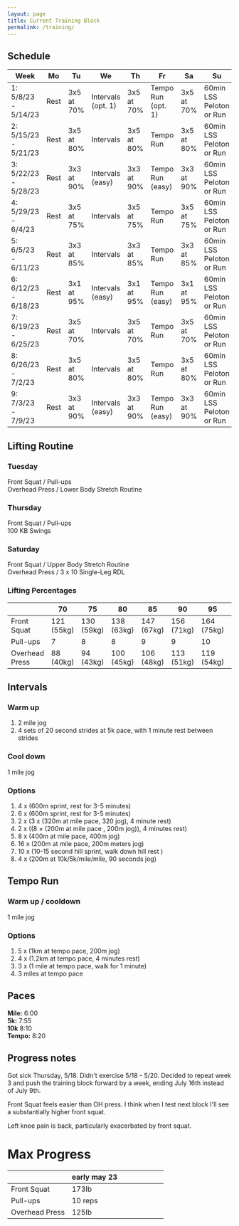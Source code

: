 ```yaml
---
layout: page
title: Current Training Block
permalink: /training/
---
```


## Schedule

|Week|Mo|Tu|We|Th|Fr|Sa|Su|
|---|---|---|---|---|---|---|---|
|1: 5/8/23 - 5/14/23|Rest|3x5 at 70%|Intervals (opt. 1)|3x5 at 70%|Tempo Run (opt. 1)|3x5 at 70%|60min LSS Peloton or Run|
|2: 5/15/23 - 5/21/23|Rest|3x5 at 80%|Intervals|3x5 at 80%|Tempo Run|3x5 at 80%|60min LSS Peloton or Run|
|3: 5/22/23 - 5/28/23|Rest|3x3 at 90%|Intervals (easy)|3x3 at 90%|Tempo Run (easy)|3x3 at 90%|60min LSS Peloton or Run|
|4: 5/29/23 - 6/4/23|Rest|3x5 at 75%|Intervals|3x5 at 75%|Tempo Run|3x5 at 75%|60min LSS Peloton or Run|
|5: 6/5/23 - 6/11/23|Rest|3x3 at 85%|Intervals|3x3 at 85%|Tempo Run|3x3 at 85%|60min LSS Peloton or Run|
|6: 6/12/23 - 6/18/23|Rest|3x1 at 95%|Intervals (easy)|3x1 at 95%|Tempo Run (easy)|3x1 at 95%|60min LSS Peloton or Run|
|7: 6/19/23 - 6/25/23|Rest|3x5 at 70%|Intervals|3x5 at 70%|Tempo Run|3x5 at 70%|60min LSS Peloton or Run|
|8: 6/26/23 - 7/2/23|Rest|3x5 at 80%|Intervals|3x5 at 80%|Tempo Run|3x5 at 80%|60min LSS Peloton or Run|
|9: 7/3/23 - 7/9/23|Rest|3x3 at 90%|Intervals (easy)|3x3 at 90%|Tempo Run (easy)|3x3 at 90%|60min LSS Peloton or Run|


## Lifting Routine
### Tuesday 
Front Squat / Pull-ups<br>
Overhead Press / Lower Body Stretch Routine
### Thursday
Front Squat / Pull-ups<br>
100 KB Swings
### Saturday
Front Squat / Upper Body Stretch Routine<br>
Overhead Press / 3 x 10 Single-Leg RDL

### Lifting Percentages

||70|75|80|85|90|95|max|
|---|---|---|---|---|---|---|---|
|Front Squat|121 (55kg) |130 (59kg)|138 (63kg)|147 (67kg) |156 (71kg)|164 (75kg)|173|
|Pull-ups|7|8|8|9|9|10|10|
|Overhead Press|88 (40kg)|94 (43kg)|100 (45kg)|106 (48kg)|113 (51kg)|119 (54kg) |125|


## Intervals
### Warm up
1. 2 mile jog
2. 4 sets of 20 second strides at 5k pace, with 1 minute rest between strides

### Cool down
1 mile jog
### Options
1. 4 x (600m sprint, rest for 3-5 minutes)
1. 6 x (600m sprint, rest for 3-5 minutes)
1. 2 x (3 x (320m at mile pace, 320 jog), 4 minute rest)
1. 2 x ((8 × (200m at mile pace , 200m jog)), 4 minutes rest)
1. 8 x (400m at mile pace, 400m jog)
1. 16 x (200m at mile pace, 200m meters jog)
1. 10 x (10-15 second hill sprint, walk down hill rest )
1. 4 x (200m at 10k/5k/mile/mile, 90 seconds jog)


## Tempo Run
### Warm up / cooldown
1 mile jog
### Options
1. 5 x (1km at tempo pace, 200m jog)
1. 4 x (1.2km at tempo pace, 4 minutes rest)
1. 3 x (1 mile at tempo pace, walk for 1 minute)
1. 3 miles at tempo pace

## Paces
**Mile:** 6:00<br>
**5k:** 7:55<br>
**10k** 8:10<br>
**Tempo:** 8:20<br>

## Progress notes
Got sick Thursday, 5/18. Didn't exercise 5/18 - 5/20. Decided to repeat week 3 and push the training block forward by a week, ending July 16th instead of July 9th.

Front Squat feels easier than OH press. I think when I test next block I'll see a substantially higher front squat.

Left knee pain is back, particularly exacerbated by front squat.


# Max Progress
||early may 23|||||||
|---|---|---|---|---|---|---|---|
|Front Squat|173lb|||||||
|Pull-ups|10 reps|||||||
|Overhead Press|125lb|||||||

<!-- 
possible clusters
front squat
oh press
hanging leg raises
kb swings
single leg rdl
chinups

possible clusters
back squat
pushups
hanging leg raises
kb swings
single leg rdl



## Next Lifting Routine
### Tuesday 
Front Squat / Chin-ups<br>
Overhead Press / Lower Body Stretch Routine
### Thursday
Front Squat / Chin-ups<br>
100 KB Swings
### Saturday
Front Squat / Upper Body Stretch Routine<br>
Overhead Press / 3 x 10 Single-Leg RDL

## Oxt Lifting Routine
### Tuesday 
Back Squat / Rows<br>
Push-ups / Single-leg RDL
### Thursday
Back Squat / Rows<br>
Push-ups / Single-leg RDL

## Easy Strength Routine
Warm-up: 15 Goblet squats, 75 kb swings<br>
3x3 OH press / Single-leg RDL<br>
2x5 pull-ups / ab wheel<br>
loaded carry

## Next Black Schedule
||Mo|Tu|We|Th|Fr|Sa|Su|
|---|---|---|---|---|---|---|---|
|Week 1|Rest|3x5 at 70% and Run|Intervals|3x5 at 70%|Tempo Run|3x5 at 70%|E|
|Week 2|Rest|3x5 at 80% and Run|Intervals|3x5 at 80%|Tempo Run|3x5 at 80%|E|
|Week 3|Rest|3x3 at 90%|Intervals|3x3 at 90%|Tempo Run|3x3 at 90%|E|
|Week 4|Rest|3x5 at 75% and Run|Intervals|3x5 at 75%|Tempo Run|3x5 at 75%|E|
|Week 5|Rest|3x3 at 85% and Run|Intervals|3x3 at 85%|Tempo Run|3x3 at 85%|E|
|Week 6|Rest|3x1 at 95%|Intervals|3x1 at 95%|Tempo Run|3x1 at 95%|E|



## Black Schedule Template
||Mo|Tu|We|Th|Fr|Sa|Su|
|---|---|---|---|---|---|---|---|
|Week 1|Rest|3x5 at 70%|HIC|3x5 at 70%|HIC|3x5 at 70%|E|
|Week 2|Rest|3x5 at 80%|HIC|3x5 at 80%|HIC|3x5 at 80%|E|
|Week 3|Rest|3x3 at 90%|HIC|3x3 at 90%|HIC|3x3 at 90%|E|
|Week 4|Rest|3x5 at 75%|HIC|3x5 at 75%|HIC|3x5 at 75%|E|
|Week 5|Rest|3x3 at 85%|HIC|3x3 at 85%|HIC|3x3 at 85%|E|
|Week 6|Rest|3x1 at 95%|HIC|3x1 at 95%|HIC|3x1 at 95%|E|


## Green Schedule Template
||Mo|Tu|We|Th|Fr|Sa|Su|
|---|---|---|---|---|---|---|---|
|Week 1|Rest|3x5 at 75%|E|E or Recovery|3x5 at 75%|E|E|
|Week 2|Rest|3x5 at 80%|E|E or Recovery|3x5 at 80%|E|E|
|Week 3|Rest|3x3 at 90%|E|E or Recovery|3x3 at 90%|E|E|
|Week 4|Rest|3x5 at 75%|E|E or Recovery|3x5 at 75%|E|E|
|Week 5|Rest|3x3 at 80%|E|E or Recovery|3x3 at 80%|E|E|
|Week 6|Rest|3x1 at 90%|E|E or Recovery|3x1 at 90%|E|E|
|Week 7|Rest|SE 3 x 30|E|SE 3 x 35|E|SE 2 x 40|HIC|
|Week 8|Rest|SE 3 x 40|E|SE 3 x 45|E|SE 2 x 50|HIC|
|Week 9|Rest|SE 3 x 50|E|SE 3 x 55|E|SE 2 x 60|HIC|


# long term plan
july - mid-august: black - up to 12-15 miles/week
mid-august - october: green - up to 20 miles/week
november - decemnber: easy strength and running up to 30 miles/week
January - April 2024: marathon specific training, up to 50 miles/week
-->